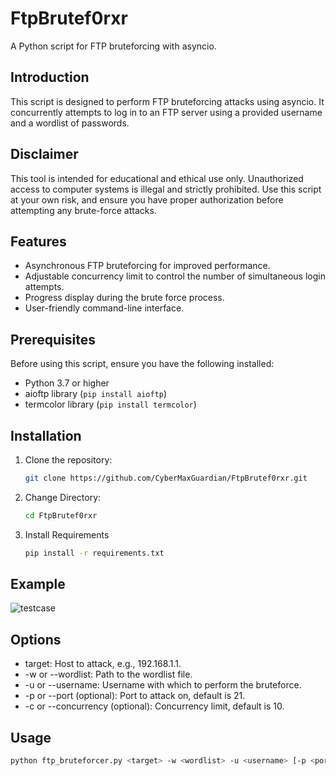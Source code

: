 # FtpBrutef0rxr

A Python script for FTP bruteforcing with asyncio.

## Introduction

This script is designed to perform FTP bruteforcing attacks using asyncio. It concurrently attempts to log in to an FTP server using a provided username and a wordlist of passwords.

## Disclaimer

This tool is intended for educational and ethical use only. Unauthorized access to computer systems is illegal and strictly prohibited. Use this script at your own risk, and ensure you have proper authorization before attempting any brute-force attacks.

## Features

- Asynchronous FTP bruteforcing for improved performance.
- Adjustable concurrency limit to control the number of simultaneous login attempts.
- Progress display during the brute force process.
- User-friendly command-line interface.

## Prerequisites

Before using this script, ensure you have the following installed:

- Python 3.7 or higher
- aioftp library (`pip install aioftp`)
- termcolor library (`pip install termcolor`)

## Installation

1. Clone the repository:
   
   ```bash
   git clone https://github.com/CyberMaxGuardian/FtpBrutef0rxr.git
   
3. Change Directory:
   
   ```bash
   cd FtpBrutef0rxr
   
5. Install Requirements
   
    ```bash
   pip install -r requirements.txt

## Example
![testcase](https://github.com/CyberMaxGuardian/FtpBrutef0rxr/assets/143591496/1cb918e5-7507-4ec3-8327-c13d06e9258f)

    
## Options
- target: Host to attack, e.g., 192.168.1.1.
- -w or --wordlist: Path to the wordlist file.
- -u or --username: Username with which to perform the bruteforce.
- -p or --port (optional): Port to attack on, default is 21.
- -c or --concurrency (optional): Concurrency limit, default is 10.

## Usage
   ```bash
   python ftp_bruteforcer.py <target> -w <wordlist> -u <username> [-p <port>] [-c <concurrency>]

